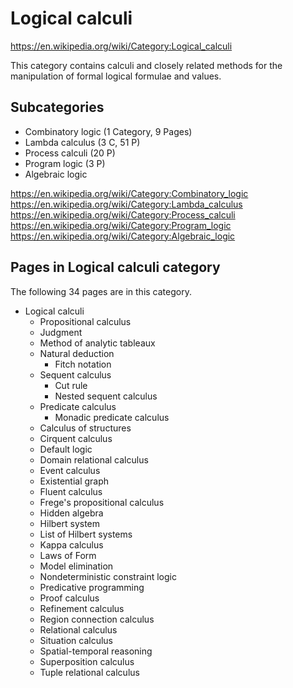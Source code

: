 # Logical calculi

https://en.wikipedia.org/wiki/Category:Logical_calculi

This category contains calculi and closely related methods for the manipulation of formal logical formulae and values.

## Subcategories

* Combinatory logic (1 Category, 9 Pages)
* Lambda calculus (3 C, 51 P)
* Process calculi (20 P)
* Program logic (3 P)
* Algebraic logic

https://en.wikipedia.org/wiki/Category:Combinatory_logic
https://en.wikipedia.org/wiki/Category:Lambda_calculus
https://en.wikipedia.org/wiki/Category:Process_calculi
https://en.wikipedia.org/wiki/Category:Program_logic
https://en.wikipedia.org/wiki/Category:Algebraic_logic

## Pages in Logical calculi category

The following 34 pages are in this category.

* Logical calculi
  - Propositional calculus
  - Judgment
  - Method of analytic tableaux
  - Natural deduction
    - Fitch notation
  - Sequent calculus
    - Cut rule
    - Nested sequent calculus
  - Predicate calculus
    - Monadic predicate calculus
  - Calculus of structures
  - Cirquent calculus
  - Default logic
  - Domain relational calculus
  - Event calculus
  - Existential graph
  - Fluent calculus
  - Frege's propositional calculus
  - Hidden algebra
  - Hilbert system
  - List of Hilbert systems
  - Kappa calculus
  - Laws of Form
  - Model elimination
  - Nondeterministic constraint logic
  - Predicative programming
  - Proof calculus
  - Refinement calculus
  - Region connection calculus
  - Relational calculus
  - Situation calculus
  - Spatial-temporal reasoning
  - Superposition calculus
  - Tuple relational calculus
